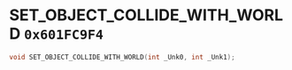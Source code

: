 # SET_OBJECT_COLLIDE_WITH_WORLD `0x601FC9F4`

```cpp
void SET_OBJECT_COLLIDE_WITH_WORLD(int _Unk0, int _Unk1);
```